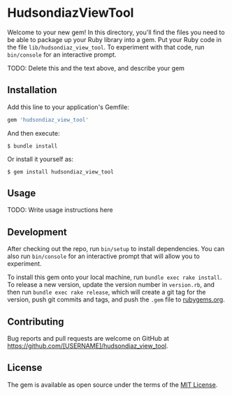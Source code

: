 # HudsondiazViewTool

Welcome to your new gem! In this directory, you'll find the files you need to be able to package up your Ruby library into a gem. Put your Ruby code in the file `lib/hudsondiaz_view_tool`. To experiment with that code, run `bin/console` for an interactive prompt.

TODO: Delete this and the text above, and describe your gem

## Installation

Add this line to your application's Gemfile:

```ruby
gem 'hudsondiaz_view_tool'
```

And then execute:

    $ bundle install

Or install it yourself as:

    $ gem install hudsondiaz_view_tool

## Usage

TODO: Write usage instructions here

## Development

After checking out the repo, run `bin/setup` to install dependencies. You can also run `bin/console` for an interactive prompt that will allow you to experiment.

To install this gem onto your local machine, run `bundle exec rake install`. To release a new version, update the version number in `version.rb`, and then run `bundle exec rake release`, which will create a git tag for the version, push git commits and tags, and push the `.gem` file to [rubygems.org](https://rubygems.org).

## Contributing

Bug reports and pull requests are welcome on GitHub at https://github.com/[USERNAME]/hudsondiaz_view_tool.


## License

The gem is available as open source under the terms of the [MIT License](https://opensource.org/licenses/MIT).
